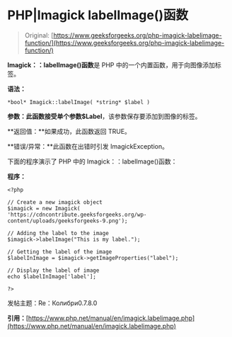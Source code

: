# PHP|Imagick labelImage()函数

> Original: [https://www.geeksforgeeks.org/php-imagick-labelimage-function/](https://www.geeksforgeeks.org/php-imagick-labelimage-function/)

**Imagick：：labelImage()函数**是 PHP 中的一个内置函数，用于向图像添加标签。

**语法：**

```
*bool* Imagick::labelImage( *string* $label )
```

**参数：**此函数接受单个参数**$Label**，该参数保存要添加到图像的标签。

**返回值：**如果成功，此函数返回 TRUE。

**错误/异常：**此函数在出错时引发 ImagickException。

下面的程序演示了 PHP 中的 Imagick：：labelImage()函数：

**程序：**

```
<?php

// Create a new imagick object
$imagick = new Imagick(
'https://cdncontribute.geeksforgeeks.org/wp-content/uploads/geeksforgeeks-9.png');

// Adding the label to the image
$imagick->labelImage("This is my label.");

// Getting the label of the image
$labelInImage = $imagick->getImageProperties("label");

// Display the label of image
echo $labelInImage['label'];

?>
```

发帖主题：Re：Колибри0.7.8.0

**引用：**[https://www.php.net/manual/en/imagick.labelimage.php](https://www.php.net/manual/en/imagick.labelimage.php)